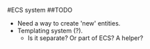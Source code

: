 #ECS system
##TODO
- Need a way to create 'new' entities.
- Templating system (?).
  - Is it separate? Or part of ECS? A helper?
